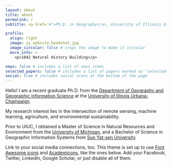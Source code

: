 ```yaml
---
layout: about
title: about
permalink: /
subtitle: <a href='#'>Ph.D. in Geography</a>, University of Illinois Urbana-Champaign

profile:
  align: right
  image: zy_website_headshot.jpg
  image_circular: false # crops the image to make it circular
  more_info: >
    <p>1042 Natural History Building</p>

news: false # includes a list of news items
selected_papers: false # includes a list of papers marked as "selected={true}"
social: true # includes social icons at the bottom of the page
---
```


Hello! I am a recent graduate Ph.D. from the [Department of Geography and Geographic Information Science](https://ggis.illinois.edu/) at the [University of Illinois Urbana-Champaign](https://illinois.edu). 

My research interest lies in the intersection of remote sensing, machine learning, agriculture, and environmental sustainability. 

Prior to UIUC, I obtained a Master of Science in Natural Resources and Environment from the [University of Michigan](https://seas.umich.edu), and a Bachelor of Science in Geographic Information Systems from [Sun Yat-sen University](https://www.sysu.edu.cn/sysuen/).

Link to your social media connections, too. This theme is set up to use [Font Awesome icons](https://fontawesome.com/) and [Academicons](https://jpswalsh.github.io/academicons/), like the ones below. Add your Facebook, Twitter, LinkedIn, Google Scholar, or just disable all of them.
